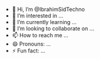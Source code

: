 - 👋 Hi, I’m @IbrahimSidTechno
- 👀 I’m interested in ...
- 🌱 I’m currently learning ...
- 💞️ I’m looking to collaborate on ...
- 📫 How to reach me ...
- 😄 Pronouns: ...
- ⚡ Fun fact: ...

<!---
IbrahimSidTechno/IbrahimSidTechno is a ✨ special ✨ repository because its `README.md` (this file) appears on your GitHub profile.
You can click the Preview link to take a look at your changes.
--->
